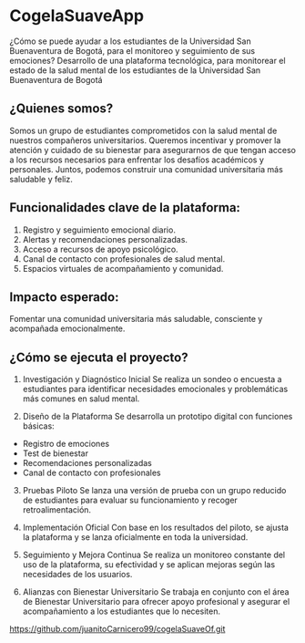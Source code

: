 # CogelaSuaveApp

¿Cómo se puede ayudar a los estudiantes de la Universidad San Buenaventura de Bogotá, para el monitoreo y seguimiento de sus emociones? Desarrollo de una plataforma tecnológica, para monitorear el estado de la salud mental de los estudiantes de la Universidad San Buenaventura de Bogotá

## ¿Quienes somos? 
Somos un grupo de estudiantes comprometidos con la salud mental de nuestros compañeros universitarios. Queremos incentivar y promover la atención y cuidado de su bienestar para asegurarnos de que tengan acceso a los recursos necesarios para enfrentar los desafíos académicos y personales. Juntos, podemos construir una comunidad universitaria más saludable y feliz.


## Funcionalidades clave de la plataforma:

1. Registro y seguimiento emocional diario.
2. Alertas y recomendaciones personalizadas.
3. Acceso a recursos de apoyo psicológico.
4. Canal de contacto con profesionales de salud mental.
5. Espacios virtuales de acompañamiento y comunidad.

## Impacto esperado:
Fomentar una comunidad universitaria más saludable, consciente y acompañada emocionalmente.


## ¿Cómo se ejecuta el proyecto?

1. Investigación y Diagnóstico Inicial
Se realiza un sondeo o encuesta a estudiantes para identificar necesidades emocionales y problemáticas más comunes en salud mental.

2. Diseño de la Plataforma
Se desarrolla un prototipo digital con funciones básicas:

  - Registro de emociones
  - Test de bienestar
  - Recomendaciones personalizadas
  - Canal de contacto con profesionales

3. Pruebas Piloto
Se lanza una versión de prueba con un grupo reducido de estudiantes para evaluar su funcionamiento y recoger retroalimentación.

4. Implementación Oficial
Con base en los resultados del piloto, se ajusta la plataforma y se lanza oficialmente en toda la universidad.

5. Seguimiento y Mejora Continua
Se realiza un monitoreo constante del uso de la plataforma, su efectividad y se aplican mejoras según las necesidades de los usuarios.

6. Alianzas con Bienestar Universitario
Se trabaja en conjunto con el área de Bienestar Universitario para ofrecer apoyo profesional y asegurar el acompañamiento a los estudiantes que lo necesiten.












https://github.com/juanitoCarnicero99/cogelaSuaveOf.git
